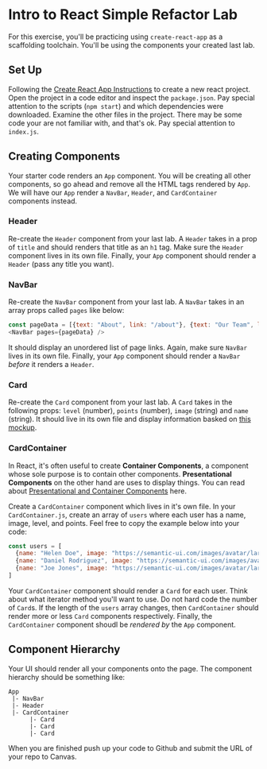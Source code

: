 # Intro to React Simple Refactor Lab

For this exercise, you'll be practicing using `create-react-app` as a scaffolding toolchain. You'll be using the components your created last lab. 

## Set Up

Following the [Create React App Instructions](https://reactjs.org/docs/create-a-new-react-app.html) to create a new react project. Open the project in a code editor and inspect the `package.json`. Pay special attention to the scripts (`npm start`) and which dependencies were downloaded. Examine the other files in the project. There may be some code your are not familiar with, and that's ok. Pay special attention to `index.js`.

## Creating Components

Your starter code renders an `App` component. You will be creating all other components, so go ahead and remove all the HTML tags rendered by `App`. We will have our `App` render a `NavBar`, `Header`, and `CardContainer` components instead.

### Header

Re-create the `Header` component from your last lab. A `Header` takes in a prop of `title` and should renders that title as an `h1` tag. Make sure the `Header` component lives in its own file. Finally, your `App` component should render a `Header` (pass any title you want).

### NavBar

Re-create the `NavBar` component from your last lab. A `NavBar` takes in an array props called `pages` like below:

```js
const pageData = [{text: "About", link: "/about"}, {text: "Our Team", link: "/team"}, {text: "Pricing", link: "/pricing"}];
<NavBar pages={pageData} />
```

It should display an unordered list of page links. Again, make sure `NavBar` lives in its own file.  Finally, your `App` component should render a `NavBar` _before_ it renders a `Header`.

### Card

Re-create the `Card` component from your last lab. A `Card` takes in the following props: `level` (number), `points` (number), `image` (string) and `name` (string). It should live in its own file and display information basked on [this mockup](https://github.com/The-Marcy-Lab-School/review-8_0/blob/master/card.png).


### CardContainer

In React, it's often useful to create **Container Components**, a component whose sole purpose is to contain other components. **Presentational Components** on the other hand are uses to display things. You can read about [Presentational and Container Components](https://medium.com/@dan_abramov/smart-and-dumb-components-7ca2f9a7c7d0) here.

Create a `CardContainer` component which lives in it's own file. In your `CardContainer.js`, create an array of `users` where each user has a name, image, level, and points. Feel free to copy the example below into your code:

```js
const users = [
  {name: "Helen Doe", image: "https://semantic-ui.com/images/avatar/large/helen.jpg", level: 4, points: 2435}, 
  {name: "Daniel Rodriguez", image: "https://semantic-ui.com/images/avatar/large/daniel.jpg", level: 13, points: 5235}, 
  {name: "Joe Jones", image: "https://semantic-ui.com/images/avatar/large/joe.jpg", level: 20, points: 10513}
]
```

Your `CardContainer` component should render a `Card` for each user. Think about what iterator method you'll want to use. Do not hard code the number of `Card`s. If the length of the `users` array changes, then `CardContainer` should render more or less `Card` components respectively. Finally, the `CardContainer` component shoudl be _rendered by_ the `App` component.

## Component Hierarchy

Your UI should render all your components onto the page. The component hierarchy should be something like:
```
App
 |- NavBar
 |- Header
 |- CardContainer
      |- Card
      |- Card
      |- Card
```

When you are finished push up your code to Github and submit the URL of your repo to Canvas. 
